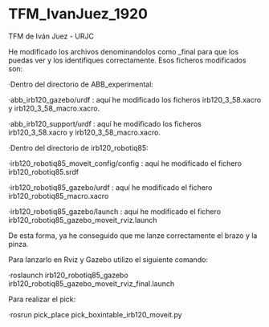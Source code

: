 # TFM_IvanJuez_1920
TFM de Iván Juez - URJC

He modificado los archivos denominandolos como _final para que los puedas ver y los identifiques correctamente. Esos ficheros modificados son:

·Dentro del directorio de ABB_experimental:

·abb_irb120_gazebo/urdf : aquí he modificado los ficheros irb120_3_58.xacro y irb120_3_58_macro.xacro. 

·abb_irb120_support/urdf : aquí he modificado los ficheros irb120_3_58.xacro y irb120_3_58_macro.xacro.

·Dentro del directorio de irb120_robotiq85:

·irb120_robotiq85_moveit_config/config : aquí he modificado el fichero irb120_robotiq85.srdf

·irb120_robotiq85_gazebo/urdf : aquí he modificado el fichero irb120_robotiq85_macro.xacro

·irb120_robotiq85_gazebo/launch : aquí he modificado el fichero irb120_robotiq85_gazebo_moveit_rviz.launch

De esta forma, ya he conseguido que me lanze correctamente el brazo y la pinza.

Para lanzarlo en Rviz y Gazebo utilizo el siguiente comando:

·roslaunch irb120_robotiq85_gazebo irb120_robotiq85_gazebo_moveit_rviz_final.launch


Para realizar el pick:

·rosrun pick_place pick_boxintable_irb120_moveit.py

